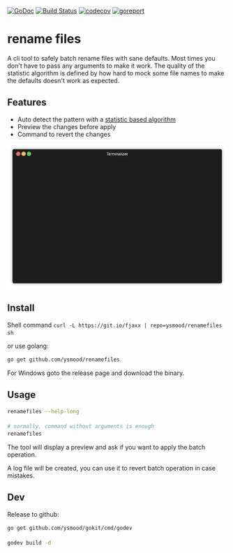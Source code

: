 [![GoDoc](https://godoc.org/github.com/ysmood/renamefiles?status.svg)](http://godoc.org/github.com/ysmood/renamefiles)
[![Build Status](https://travis-ci.org/ysmood/renamefiles.svg?branch=master)](https://travis-ci.org/ysmood/renamefiles)
[![codecov](https://codecov.io/gh/ysmood/renamefiles/branch/master/graph/badge.svg)](https://codecov.io/gh/ysmood/renamefiles)
[![goreport](https://goreportcard.com/badge/github.com/ysmood/renamefiles)](https://goreportcard.com/report/github.com/ysmood/renamefiles)

# rename files

A cli tool to safely batch rename files with sane defaults. Most times you don't have to pass any arguments to make it work.
The quality of the statistic algorithm is defined by how hard to mock some file names to make the defaults doesn't work as expected.

## Features

- Auto detect the pattern with a [statistic based algorithm](lib/auto_pattern.go)
- Preview the changes before apply
- Command to revert the changes

![demo](./doc/demo.gif)

## Install

Shell command `curl -L https://git.io/fjaxx | repo=ysmood/renamefiles sh`

or use golang:

```bash
go get github.com/ysmood/renamefiles
```

For Windows goto the release page and download the binary.

## Usage

```bash
renamefiles --help-long

# normally, command without arguments is enough
renamefiles
```

The tool will display a preview and ask if you want to apply the batch operation.

A log file will be created, you can use it to revert batch operation in case mistakes.

## Dev

Release to github:

```bash
go get github.com/ysmood/gokit/cmd/godev

godev build -d
```
